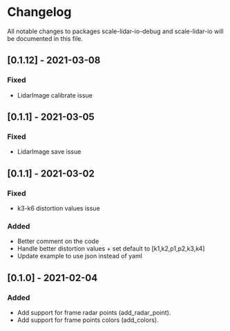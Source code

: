 # Changelog

All notable changes to packages scale-lidar-io-debug and scale-lidar-io will be documented in this file.

## [0.1.12] - 2021-03-08

### Fixed

- LidarImage calibrate issue

## [0.1.1] - 2021-03-05

### Fixed

- LidarImage save issue

## [0.1.1] - 2021-03-02

### Fixed

- k3-k6 distortion values issue

### Added

- Better comment on the code
- Handle better distortion values + set default to [k1,k2,p1,p2,k3,k4]
- Update example to use json instead of yaml

## [0.1.0] - 2021-02-04

### Added

- Add support for frame radar points (add_radar_point).
- Add support for frame points colors (add_colors).
